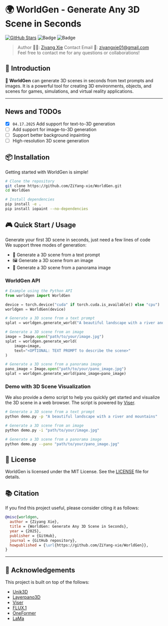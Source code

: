 # 🌍 WorldGen - Generate Any 3D Scene in Seconds 

[![GitHub Stars](https://img.shields.io/github/stars/ZiYang-xie/WorldGen?style=social&label=Star&maxAge=2592000)](https://github.com/ZiYang-xie/WorldGen/stargazers/)
![Badge](https://img.shields.io/badge/version-v1.0.0-blue)
![Badge](https://img.shields.io/badge/license-MIT-green)

> Author 👨‍💻: [Ziyang Xie](https://ziyangxie.site/) 
> Contact Email 📧: [ziyangxie01@gmail.com](mailto:ziyangxie01@gmail.com)  
> Feel free to contact me for any questions or collaborations!

## 🌟 Introduction
🚀 **WorldGen** can generate 3D scenes in seconds from text prompts and images.  It is a powerful tool for creating 3D environments, objects, and scenes for games, simulations, and virtual reality applications.

---

## News and TODOs
- [x] `04.17.2025` Add support for text-to-3D generation
- [ ] Add support for image-to-3D generation
- [ ] Support better background inpainting
- [ ] High-resolution 3D scene generation

## 📦 Installation

Getting started with WorldGen is simple!

```bash
# Clone the repository 
git clone https://github.com/ZiYang-xie/WorldGen.git
cd WorldGen

# Install dependencies
pip install -e .
pip install iopaint --no-dependencies
```


## 🎮 Quick Start / Usage

Generate your first 3D scene in seconds, just need a few lines of code    
We support three modes of generation:
- 📝 Generate a 3D scene from a text prompt 
- 🖼️ Generate a 3D scene from an image 
- 📸 Generate a 3D scene from a panorama image 

### WorldGen API
```python
# Example using the Python API
from worldgen import WorldGen

device = torch.device("cuda" if torch.cuda.is_available() else "cpu")
worldgen = WorldGen(device)

# Generate a 3D scene from a text prompt
splat = worldgen.generate_world("A beautiful landscape with a river and mountains")

# Generate a 3D scene from an image
image = Image.open("path/to/your/image.jpg")
splat = worldgen.generate_world(
    image=image, 
    text="<OPTIONAL: TEXT PROMPT to describe the scene>"
)

# Generate a 3D scene from a panorama image
pano_image = Image.open("path/to/your/pano_image.jpg")
splat = worldgen.generate_world(pano_image=pano_image)
```

### Demo with 3D Scene Visualization
We also provide a demo script to help you quickly get started and visualize the 3D scene in a web browser. The script is powered by [Viser](https://github.com/nerfstudio-project/viser).
```bash
# Generate a 3D scene from a text prompt
python demo.py -p "A beautiful landscape with a river and mountains"

# Generate a 3D scene from an image
python demo.py -i "path/to/your/image.jpg"

# Generate a 3D scene from a panorama image
python demo.py --pano "path/to/your/pano_image.jpg"
```


## 📜 License

WorldGen is licensed under the MIT License. See the [LICENSE](LICENSE) file for details.

## 📚 Citation
If you find this project useful, please consider citing it as follows:
```bibtex
@misc{worldgen,
  author = {Ziyang Xie},
  title = {WorldGen: Generate Any 3D Scene in Seconds},
  year = {2025},
  publisher = {GitHub},
  journal = {GitHub repository},
  howpublished = {\url{https://github.com/ZiYang-xie/WorldGen}},
}
```

---

## 🤝 Acknowledgements
This project is built on top of the follows:
- [Unik3D](https://github.com/lpiccinelli-eth/UniK3D)
- [Layerpano3D](https://github.com/3DTopia/LayerPano3D)
- [Viser](https://github.com/nerfstudio-project/viser)
- [FLUX.1](https://huggingface.co/black-forest-labs/FLUX.1-dev)
- [OneFormer](https://github.com/SHI-Labs/OneFormer)
- [LaMa](https://github.com/saic-mdal/lama)


